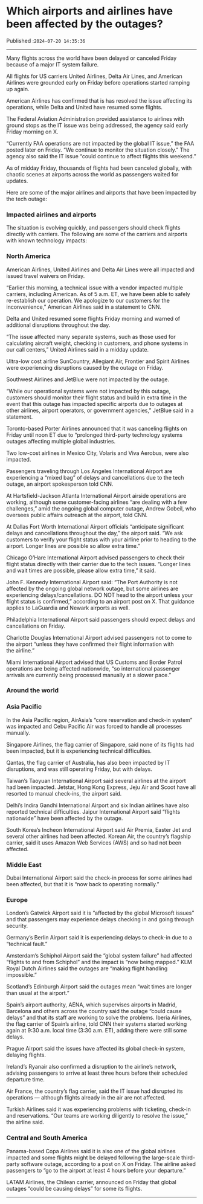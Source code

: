 # Which airports and airlines have been affected by the outages?

Published :`2024-07-20 14:35:36`

---

Many flights across the world have been delayed or canceled Friday because of a major IT system failure.

All flights for US carriers United Airlines, Delta Air Lines, and American Airlines were grounded early on Friday before operations started ramping up again.

American Airlines has confirmed that is has resolved the issue affecting its operations, while Delta and United have resumed some flights.

The Federal Aviation Administration provided assistance to airlines with ground stops as the IT issue was being addressed, the agency said early Friday morning on X.

“Currently FAA operations are not impacted by the global IT issue,” the FAA posted later on Friday. “We continue to monitor the situation closely.” The agency also said the IT issue “could continue to affect flights this weekend.”

As of midday Friday, thousands of flights had been canceled globally, with chaotic scenes at airports across the world as passengers waited for updates.

Here are some of the major airlines and airports that have been impacted by the tech outage:

### Impacted airlines and airports

The situation is evolving quickly, and passengers should check flights directly with carriers. The following are some of the carriers and airports with known technology impacts:

### North America

American Airlines, United Airlines and Delta Air Lines were all impacted and issued travel waivers on Friday.

“Earlier this morning, a technical issue with a vendor impacted multiple carriers, including American. As of 5 a.m. ET, we have been able to safely re-establish our operation. We apologize to our customers for the inconvenience,” American Airlines said in a statement to CNN.

Delta and United resumed some flights Friday morning and warned of additional disruptions throughout the day.

“The issue affected many separate systems, such as those used for calculating aircraft weight, checking in customers, and phone systems in our call centers,” United Airlines said in a midday update.

Ultra-low cost airline SunCountry, Allegiant Air, Frontier and Spirit Airlines were experiencing disruptions caused by the outage on Friday.

Southwest Airlines and JetBlue were not impacted by the outage.

“While our operational systems were not impacted by this outage, customers should monitor their flight status and build in extra time in the event that this outage has impacted specific airports due to outages at other airlines, airport operators, or government agencies,” JetBlue said in a statement.

Toronto-based Porter Airlines announced that it was canceling flights on Friday until noon ET due to “prolonged third-party technology systems outages affecting multiple global industries.

Two low-cost airlines in Mexico City, Volaris and Viva Aerobus, were also impacted.

Passengers traveling through Los Angeles International Airport are experiencing a “mixed bag” of delays and cancellations due to the tech outage, an airport spokesperson told CNN.

At Hartsfield-Jackson Atlanta International Airport airside operations are working, although some customer-facing airlines “are dealing with a few challenges,” amid the ongoing global computer outage, Andrew Gobeil, who oversees public affairs outreach at the airport, told CNN.

At Dallas Fort Worth International Airport officials “anticipate significant delays and cancellations throughout the day,” the airport said. “We ask customers to verify your flight status with your airline prior to heading to the airport. Longer lines are possible so allow extra time.”

Chicago O’Hare International Airport advised passengers to check their flight status directly with their carrier due to the tech issues. “Longer lines and wait times are possible, please allow extra time,” it said.

John F. Kennedy International Airport said: “The Port Authority is not affected by the ongoing global network outage, but some airlines are experiencing delays/cancellations. DO NOT head to the airport unless your flight status is confirmed,” according to an airport post on X. That guidance applies to LaGuardia and Newark airports as well.

Philadelphia International Airport said passengers should expect delays and cancellations on Friday.

Charlotte Douglas International Airport advised passengers not to come to the airport “unless they have confirmed their flight information with the airline.”

Miami International Airport advised that US Customs and Border Patrol operations are being affected nationwide, “so international passenger arrivals are currently being processed manually at a slower pace.”

### Around the world

### Asia Pacific

In the Asia Pacific region, AirAsia’s “core reservation and check-in system” was impacted and Cebu Pacific Air was forced to handle all processes manually.

Singapore Airlines, the flag carrier of Singapore, said none of its flights had been impacted, but it is experiencing technical difficulties.

Qantas, the flag carrier of Australia, has also been impacted by IT disruptions, and was still operating Friday, but with delays.

Taiwan’s Taoyuan International Airport said several airlines at the airport had been impacted. Jetstar, Hong Kong Express, Jeju Air and Scoot have all resorted to manual check-ins, the airport said.

Delhi’s Indira Gandhi International Airport and six Indian airlines have also reported technical difficulties. Jaipur International Airport said “flights nationwide” have been affected by the outage.

South Korea’s Incheon International Airport said Air Premia, Easter Jet and several other airlines had been affected. Korean Air, the country’s flagship carrier, said it uses Amazon Web Services (AWS) and so had not been affected.

### Middle East

Dubai International Airport said the check-in process for some airlines had been affected, but that it is “now back to operating normally.”

### Europe

London’s Gatwick Airport said it is “affected by the global Microsoft issues” and that passengers may experience delays checking in and going through security.

Germany’s Berlin Airport said it is experiencing delays to check-in due to a “technical fault.”

Amsterdam’s Schiphol Airport said the “global system failure” had affected “flights to and from Schiphol” and the impact is “now being mapped.” KLM Royal Dutch Airlines said the outages are “making flight handling impossible.”

Scotland’s Edinburgh Airport said the outages mean “wait times are longer than usual at the airport.”

Spain’s airport authority, AENA, which supervises airports in Madrid, Barcelona and others across the country said the outage “could cause delays” and that its staff are working to solve the problems. Iberia Airlines, the flag carrier of Spain’s airline, told CNN their systems started working again at 9:30 a.m. local time (3:30 a.m. ET), adding there were still some delays.

Prague Airport said the issues have affected its global check-in system, delaying flights.

Ireland’s Ryanair also confirmed a disruption to the airline’s network, advising passengers to arrive at least three hours before their scheduled departure time.

Air France, the country’s flag carrier, said the IT issue had disrupted its operations — although flights already in the air are not affected.

Turkish Airlines said it was experiencing problems with ticketing, check-in and reservations. “Our teams are working diligently to resolve the issue,” the airline said.

### Central and South America

Panama-based Copa Airlines said it is also one of the global airlines impacted and some flights might be delayed following the large-scale third-party software outage, according to a post on X on Friday. The airline asked passengers to “go to the airport at least 4 hours before your departure.”

LATAM Airlines, the Chilean carrier, announced on Friday that global outages “could be causing delays” for some its flights.

---

